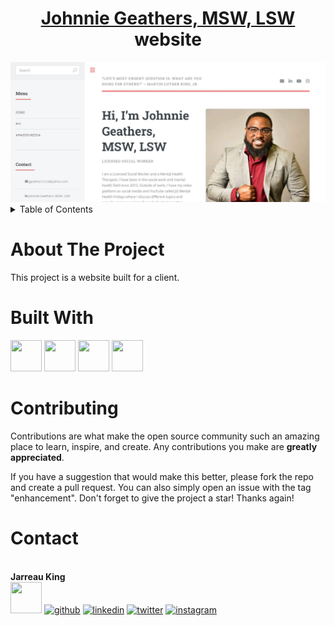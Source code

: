 <div align="center">
  <h1> <a href="https://johnniegeathers.netlify.app/index.html">Johnnie Geathers, MSW, LSW</a> website</h1>
  <img src="https://raw.githubusercontent.com/JarreauKing/Johnnie-Geathers-MSW-LSW/main/sampleimage.jpg">
</div>

<!-- TABLE OF CONTENTS -->
<details>
  <summary>Table of Contents</summary>
  <ol>
    <li>
      <a href="#about-the-project">About The Project</a>
      <ul>
        <li><a href="#built-with">Built With</a></li>
      </ul>
    </li>
    <li><a href="#contributing">Contributing</a></li>
    <li><a href="#contact">Contact</a></li>
  </ol>
</details>

# About The Project
This project is a website built for a client. 

# Built With 
<img src="https://img.icons8.com/color/512/html-5.png" width="50" height="50"> <img src="https://img.icons8.com/color/512/css3.png" width="50" height="50"> <img src="https://img.icons8.com/color/512/javascript.png" width="50" height="50"> <img src="https://img.icons8.com/color/512/sass.png" width="50" height="50">

# Contributing 
Contributions are what make the open source community such an amazing place to learn, inspire, and create. Any contributions you make are **greatly appreciated**.

If you have a suggestion that would make this better, please fork the repo and create a pull request. You can also simply open an issue with the tag "enhancement".
Don't forget to give the project a star! Thanks again!

# Contact 
<br>
<b>Jarreau King</b> 
<br>
<a href="mailto:king.jarreau@gmail.com"><img src="https://img.icons8.com/color/512/circled-envelope.png" width="50" height="50"></a>
<a href="https://github.com/JarreauKing" target="_blank"><img src="https://img.icons8.com/color/512/github.png" alt="github" width="50" height="50"></a>
<a href="https://www.linkedin.com/in/jarreauking/" target="_blank"><img src="https://img.icons8.com/color/512/linkedin-circled.png" alt="linkedin" width="50" height="50"></a>
<a href="https://twitter.com/JarreauKing" target="_blank"><img src="https://img.icons8.com/color/512/twitter-circled.png" alt="twitter" width="50" height="50"></a>
<a href="https://www.instagram.com/jarreau.king/" target="_blank"><img src="https://img.icons8.com/ultraviolet/512/instagram-new.png" alt="instagram" width="50" height="50"></a>


